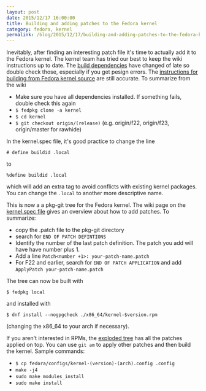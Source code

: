 ```yaml
---
layout: post
date: 2015/12/17 16:00:00
title: Building and adding patches to the Fedora kernel
category: fedora, kernel
permalink: /blog/2015/12/17/building-and-adding-patches-to-the-fedora-kernel/
---
```

Inevitably, after finding an interesting patch file it's time to actually
add it to the Fedora kernel. The kernel team has tried our best to keep
the wiki instructions up to date.  The
[build dependencies](https://fedoraproject.org/wiki/Building_a_custom_kernel#Dependencies_for_building_kernels)
have changed of late so double check those, especially if you get pesign
errors. The
[instructions for building from Fedora kernel source](https://fedoraproject.org/wiki/Building_a_custom_kernel#Building_a_Kernel_from_the_Fedora_source_tree)
are still accurate. To summarize from the wiki

- Make sure you have all dependencies installed. If something fails, double
check this again
- `$ fedpkg clone -a kernel`
- `$ cd kernel`
- `$ git checkout origin/(release)` (e.g. origin/f22, origin/f23, origin/master
for rawhide)

In the kernel.spec file, it's good practice to change the line

`# define buildid .local`

to

`%define buildid .local`

which will add an extra tag to avoid conflicts with existing kernel packages.
You can change the `.local` to another more descriptive name.

This is now a a pkg-git tree for the Fedora kernel. The wiki page on the
[kernel.spec file](https://fedoraproject.org/wiki/Kernel/Spec#Individual_patches)
gives an overview about how to add patches. To summarize:

- copy the .patch file to the pkg-git directory
- search for `END OF PATCH DEFINTIONS`
- Identify the number of the last patch definition. The patch you add will have
have number plus 1.
- Add a line `Patch<number +1>: your-patch-name.patch`
- For F22 and earlier, search for `END OF PATCH APPLICATION` and add
`ApplyPatch your-patch-name.patch`

The tree can now be built with

`$ fedpkg local`

and installed with

`$ dnf install --nogpgcheck ./x86_64/kernel-$version.rpm`

(changing the x86_64 to your arch if necessary).

If you aren't interested in RPMs,
the [exploded tree](https://git.kernel.org/cgit/linux/kernel/git/jwboyer/fedora.git/) has all the patches applied on top. You can use `git am` to apply other
patches and then build the kernel. Sample commands:

- `$ cp fedora/configs/kernel-(version)-(arch).config .config`
- `make -j4`
- `sudo make modules_install`
- `sudo make install`

